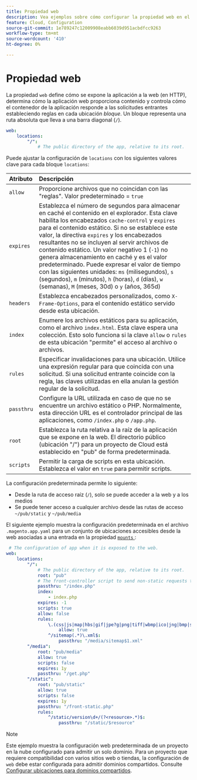 ```yaml
---
title: Propiedad web
description: Vea ejemplos sobre cómo configurar la propiedad web en el archivo de configuración de la aplicación  [!DNL Commerce] .
feature: Cloud, Configuration
source-git-commit: 1e789247c12009908eabb6039d951acbdfcc9263
workflow-type: tm+mt
source-wordcount: '410'
ht-degree: 0%

---
```


# Propiedad web

La propiedad `web` define cómo se expone la aplicación a la web (en HTTP), determina cómo la aplicación web proporciona contenido y controla cómo el contenedor de la aplicación responde a las solicitudes entrantes estableciendo reglas en cada ubicación _bloque_. Un bloque representa una ruta absoluta que lleva a una barra diagonal (`/`).

```yaml
web:
    locations:
        "/":
            # The public directory of the app, relative to its root.
```

Puede ajustar la configuración de `locations` con los siguientes valores clave para cada bloque `locations`:

| Atributo | Descripción |
| :--- | :--- |
| `allow` | Proporcione archivos que no coincidan con las &quot;reglas&quot;. Valor predeterminado = `true` |
| `expires` | Establezca el número de segundos para almacenar en caché el contenido en el explorador. Esta clave habilita los encabezados `cache-control` y `expires` para el contenido estático. Si no se establece este valor, la directiva `expires` y los encabezados resultantes no se incluyen al servir archivos de contenido estático. Un valor negativo 1 (`-1`) no genera almacenamiento en caché y es el valor predeterminado. Puede expresar el valor de tiempo con las siguientes unidades: `ms` (milisegundos), `s` (segundos), `m` (minutos), `h` (horas), `d` (días), `w` (semanas), `M` (meses, 30d) o `y` (años, 365d) |
| `headers` | Establezca encabezados personalizados, como `X-Frame-Options`, para el contenido estático servido desde esta ubicación. |
| `index` | Enumere los archivos estáticos para su aplicación, como el archivo `index.html`. Esta clave espera una colección. Esto solo funciona si la clave `allow` o `rules` de esta ubicación &quot;permite&quot; el acceso al archivo o archivos. |
| `rules` | Especificar invalidaciones para una ubicación. Utilice una expresión regular para que coincida con una solicitud. Si una solicitud entrante coincide con la regla, las claves utilizadas en ella anulan la gestión regular de la solicitud. |
| `passthru` | Configure la URL utilizada en caso de que no se encuentre un archivo estático o PHP. Normalmente, esta dirección URL es el controlador principal de las aplicaciones, como `/index.php` o `/app.php`. |
| `root` | Establezca la ruta relativa a la raíz de la aplicación que se expone en la web. El directorio público (ubicación &quot;/&quot;) para un proyecto de Cloud está establecido en &quot;pub&quot; de forma predeterminada. |
| `scripts` | Permitir la carga de scripts en esta ubicación. Establezca el valor en `true` para permitir scripts. |

La configuración predeterminada permite lo siguiente:

- Desde la ruta de acceso raíz (`/`), solo se puede acceder a la web y a los medios
- Se puede tener acceso a cualquier archivo desde las rutas de acceso `~/pub/static` y `~/pub/media`

El siguiente ejemplo muestra la configuración predeterminada en el archivo `.magento.app.yaml` para un conjunto de ubicaciones accesibles desde la web asociadas a una entrada en la propiedad [`mounts` ](properties.md#mounts):

```yaml
 # The configuration of app when it is exposed to the web.
web:
    locations:
        "/":
            # The public directory of the app, relative to its root.
            root: "pub"
            # The front-controller script to send non-static requests to.
            passthru: "/index.php"
            index:
                - index.php
            expires: -1
            scripts: true
            allow: false
            rules:
                \.(css|js|map|hbs|gif|jpe?g|png|tiff|wbmp|ico|jng|bmp|svgz|midi?|mp?ga|mp2|mp3|m4a|ra|weba|3gpp?|mp4|mpe?g|mpe|ogv|mov|webm|flv|mng|asx|asf|wmv|avi|ogx|swf|jar|ttf|eot|woff|otf|html?)$:
                    allow: true
                ^/sitemap(.*)\.xml$:
                    passthru: "/media/sitemap$1.xml"
        "/media":
            root: "pub/media"
            allow: true
            scripts: false
            expires: 1y
            passthru: "/get.php"
        "/static":
            root: "pub/static"
            allow: true
            scripts: false
            expires: 1y
            passthru: "/front-static.php"
            rules:
                ^/static/version\d+/(?<resource>.*)$:
                    passthru: "/static/$resource"
```

>[!NOTE]
>
>Este ejemplo muestra la configuración web predeterminada de un proyecto en la nube configurado para admitir un solo dominio. Para un proyecto que requiere compatibilidad con varios sitios web o tiendas, la configuración de `web` debe estar configurada para admitir dominios compartidos. Consulte [Configurar ubicaciones para dominios compartidos](../store/multiple-sites.md#configure-locations-for-shared-domains).
